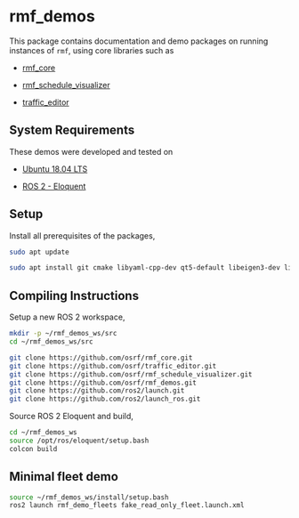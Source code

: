 # rmf_demos

This package contains documentation and demo packages on running instances of
`rmf`, using core libraries such as

* [rmf_core](https://github.com/osrf/rmf_core)

* [rmf_schedule_visualizer](https://github.com/osrf/rmf_schedule_visualizer)

* [traffic_editor](https://github.com/osrf/traffic_editor)

## System Requirements

These demos were developed and tested on

* [Ubuntu 18.04 LTS](https://releases.ubuntu.com/18.04/)

* [ROS 2 - Eloquent](https://index.ros.org/doc/ros2/Releases/Release-Eloquent-Elusor/)

## Setup

Install all prerequisites of the packages,

```bash
sudo apt update

sudo apt install git cmake libyaml-cpp-dev qt5-default libeigen3-dev libccd-dev libfcl-dev libyaml-cpp-dev ros-eloquent-rviz2 libwebsocketpp-dev libboost-all-dev -y
```

## Compiling Instructions

Setup a new ROS 2 workspace,

```bash
mkdir -p ~/rmf_demos_ws/src
cd ~/rmf_demos_ws/src

git clone https://github.com/osrf/rmf_core.git
git clone https://github.com/osrf/traffic_editor.git
git clone https://github.com/osrf/rmf_schedule_visualizer.git
git clone https://github.com/osrf/rmf_demos.git
git clone https://github.com/ros2/launch.git
git clone https://github.com/ros2/launch_ros.git
```

Source ROS 2 Eloquent and build,

```bash
cd ~/rmf_demos_ws
source /opt/ros/eloquent/setup.bash
colcon build
```

## Minimal fleet demo

```bash
source ~/rmf_demos_ws/install/setup.bash
ros2 launch rmf_demo_fleets fake_read_only_fleet.launch.xml
```

